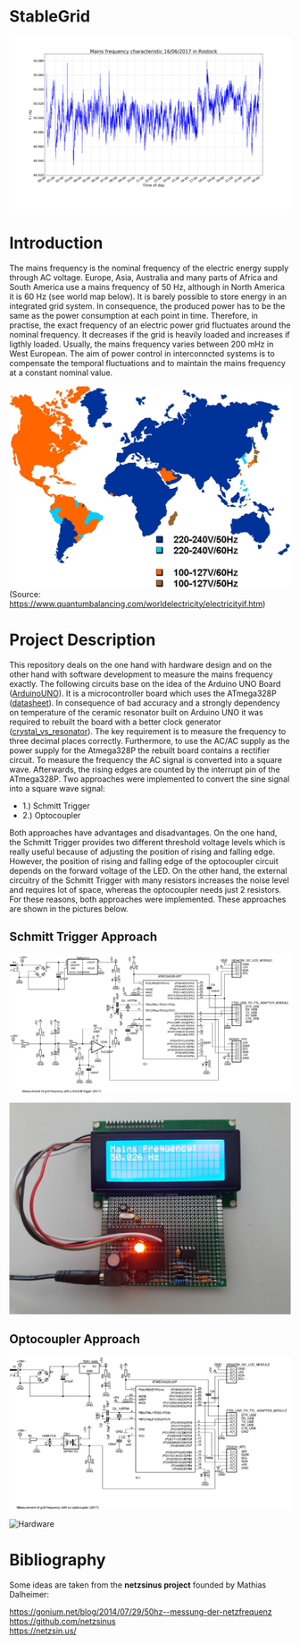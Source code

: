 # StableGrid

![Mains Frequency One Day](https://github.com/franzpl/StableGrid/blob/master/doc_pictures/frequency_characteristic_16_6_17.png)


# Introduction

The mains frequency is the nominal frequency of the electric energy supply through AC voltage. Europe, Asia, Australia and many parts of Africa and South America use a mains frequency of 50 Hz, although in North America it is 60 Hz (see world map below). It is barely possible to store energy in an integrated grid system. In consequence, the produced power has to be the same as the power consumption at each point in time. Therefore, in practise, the exact frequency of an electric power grid fluctuates around the nominal frequency. It decreases if the grid is heavily loaded and increases if ligthly loaded. Usually, the mains frequency varies between 200 mHz in West European. The aim of power control in interconncted systems is to compensate the temporal fluctuations and to maintain the mains frequency at a constant nominal value. 

![World Map Mains Frequencies](https://github.com/franzpl/StableGrid/blob/master/doc_pictures/worldmap_mains_frequencies_and_voltages.jpg)
(Source: https://www.quantumbalancing.com/worldelectricity/electricityif.htm)

# Project Description

This repository deals on the one hand with hardware design and on the other hand with software development to measure the mains frequency exactly. The following circuits base on the idea of the Arduino UNO Board ([ArduinoUNO](https://www.arduino.cc/en/Main/arduinoBoardUno)). It is a microcontroller board which uses the ATmega328P ([datasheet](http://www.atmel.com/images/Atmel-8271-8-bit-AVR-Microcontroller-ATmega48A-48PA-88A-88PA-168A-168PA-328-328P_datasheet_Complete.pdf)). In consequence of bad accuracy and a strongly dependency on temperature of the ceramic resonator built on Arduino UNO it was required to rebuilt the board with a better clock generator ([crystal_vs_resonator](https://forum.arduino.cc/index.php?topic=60662.0)). The key requirement is to measure the frequency to three decimal places correctly. Furthermore, to use the AC/AC supply as the power supply for the Atmega328P the rebuilt board contains a rectifier circuit. To measure the frequency the AC signal is converted into a square wave. Afterwards, the rising edges are counted by the interrupt pin of the ATmega328P. Two approaches were implemented to convert the sine signal into a square wave signal: 

* 1.) Schmitt Trigger
* 2.) Optocoupler

Both approaches have advantages and disadvantages. On the one hand, the Schmitt Trigger provides two different threshold voltage levels which is really useful because of adjusting the position of rising and falling edge. However, the position of rising and falling edge of the optocoupler circuit depends on the forward voltage of the LED.  On the other hand, the external circuitry of the Schmitt Trigger with many resistors increases the noise level and requires lot of space, whereas the optocoupler needs just 2 resistors. For these reasons, both approaches were implemented. These approaches are shown in the pictures below. 

## Schmitt Trigger Approach


![Schmitt Trigger](https://github.com/franzpl/StableGrid/blob/master/doc_pictures/stable_grid_schmitt_trigger.png)

![Hardware](https://github.com/franzpl/StableGrid/blob/master/doc_pictures/hardware_schmitt_trigger.jpg)

## Optocoupler Approach


![Optocoupler](https://github.com/franzpl/StableGrid/blob/master/doc_pictures/stable_grid_optocoupler.png)

![Hardware](https://github.com/franzpl/StableGrid/blob/master/doc_pictures/hardware_optocoupler.jpg)

# Bibliography

Some ideas are taken from the **netzsinus project** founded by Mathias Dalheimer: <br />

https://gonium.net/blog/2014/07/29/50hz--messung-der-netzfrequenz <br />
https://github.com/netzsinus <br />
https://netzsin.us/



